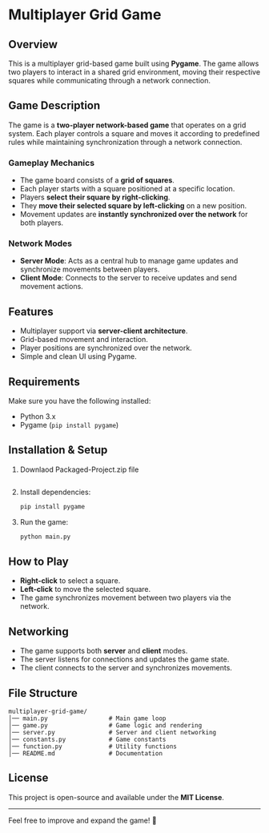 # Multiplayer Grid Game

## Overview
This is a multiplayer grid-based game built using **Pygame**. The game allows two players to interact in a shared grid environment, moving their respective squares while communicating through a network connection.

## Game Description
The game is a **two-player network-based game** that operates on a grid system. Each player controls a square and moves it according to predefined rules while maintaining synchronization through a network connection.

### Gameplay Mechanics
- The game board consists of a **grid of squares**.
- Each player starts with a square positioned at a specific location.
- Players **select their square by right-clicking**.
- They **move their selected square by left-clicking** on a new position.
- Movement updates are **instantly synchronized over the network** for both players.

### Network Modes
- **Server Mode**: Acts as a central hub to manage game updates and synchronize movements between players.
- **Client Mode**: Connects to the server to receive updates and send movement actions.

## Features
- Multiplayer support via **server-client architecture**.
- Grid-based movement and interaction.
- Player positions are synchronized over the network.
- Simple and clean UI using Pygame.

## Requirements
Make sure you have the following installed:
- Python 3.x
- Pygame (`pip install pygame`)

## Installation & Setup
1. Downlaod Packaged-Project.zip file
   ```
2. Install dependencies:
   ```bash
   pip install pygame
   ```
3. Run the game:
     ```bash
     python main.py 
     ```


## How to Play
- **Right-click** to select a square.
- **Left-click** to move the selected square.
- The game synchronizes movement between two players via the network.

## Networking
- The game supports both **server** and **client** modes.
- The server listens for connections and updates the game state.
- The client connects to the server and synchronizes movements.

## File Structure
```
multiplayer-grid-game/
│── main.py                 # Main game loop
│── game.py                 # Game logic and rendering
│── server.py               # Server and client networking
│── constants.py            # Game constants
│── function.py             # Utility functions
│── README.md               # Documentation
```

## License
This project is open-source and available under the **MIT License**.

---
Feel free to improve and expand the game! 🚀


